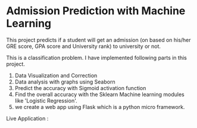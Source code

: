 # Admission Prediction with Machine Learning
This project predicts if a student will get an admission (on based on his/her GRE score, GPA score and University rank) to university or not.

This is a classification problem. I have implemented following parts in this project.

1. Data Visualization and Correction
2. Data analysis with graphs using Seaborn
3. Predict the accuracy with Sigmoid activation function
4. Find the overall accuracy with the Sklearn Machine learning modules like 'Logistic Regression'.
5. we create a web app using Flask which is a python micro framework.

Live Application :


